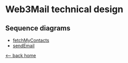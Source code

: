 # Web3Mail technical design

## Sequence diagrams

- [fetchMyContacts](./uml/sequence-fetchMyContacts.md)
- [sendEmail](./uml/sequence-sendEmail.md)

[<-- back home](../README.md)
